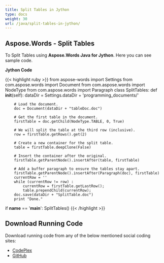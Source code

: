 ```yaml
---
title: Split Tables in Jython
type: docs
weight: 30
url: /java/split-tables-in-jython/
---
```


## **Aspose.Words - Split Tables**

To Split Tables using **Aspose.Words Java for Jython**. Here you can see sample code.

**Jython Code**

{{< highlight ruby >}}
from aspose-words import Settings
from com.aspose.words import Document
from com.aspose.words import NodeType
from com.aspose.words import Paragraph
class SplitTables:
    def __init__(self):
        dataDir = Settings.dataDir + 'programming_documents/'

        # Load the document.
        doc = Document(dataDir + "tableDoc.doc")

        # Get the first table in the document.
        firstTable = doc.getChild(NodeType.TABLE, 0, True)

        # We will split the table at the third row (inclusive).
        row = firstTable.getRows().get(2)

        # Create a new container for the split table.
        table = firstTable.deepClone(False)

        # Insert the container after the original.
        firstTable.getParentNode().insertAfter(table, firstTable)

        # Add a buffer paragraph to ensure the tables stay apart.
        firstTable.getParentNode().insertAfter(Paragraph(doc), firstTable)
        currentRow = ''
        while (currentRow != row) :
            currentRow = firstTable.getLastRow();
            table.prependChild(currentRow);
        doc.save(dataDir + "SplitTable.doc")
        print "Done."
if __name__ == '__main__':
    SplitTables()
{{< /highlight >}}

## **Download Running Code**

Download running code from any of the below mentioned social coding sites:

- [CodePlex](https://asposewordsjavajython.codeplex.com/releases/view/619260)
- [GitHub](https://github.com/aspose-words/Aspose.Words-for-Java/releases/tag/Aspose.Words_Java_for_Jython-v1.0.0)
